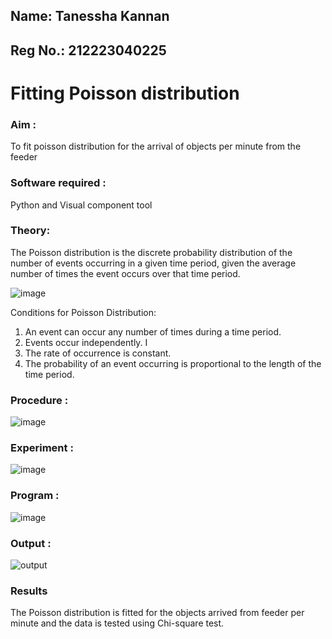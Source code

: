 ## Name: Tanessha Kannan
## Reg No.: 212223040225

# Fitting Poisson  distribution

### Aim : 
To fit poisson distribution for the arrival of objects per minute from the feeder

### Software required :  
Python and Visual component tool

### Theory:

The Poisson distribution is the discrete probability distribution of the number of events occurring in a given time period, given the average number of times the event occurs over that time period.

![image](https://user-images.githubusercontent.com/104613195/166248326-fd042076-8b0b-40c4-8b11-1d8e8fcb74db.png)

 Conditions for Poisson Distribution:

1. An event can occur any number of times during a time period.
2. Events occur independently. I
3. The rate of occurrence is constant.
4. The probability of an event occurring is proportional to the length of the time period. 
 
### Procedure :

![image](https://user-images.githubusercontent.com/104613195/166251988-d0c53205-6080-4f7b-ae4c-398178586637.png)

### Experiment :

![image](https://user-images.githubusercontent.com/103921593/230282876-f4a5afbf-cac1-4648-a1b0-c78840638a8e.png)

### Program :
![image](https://github.com/Tanessha/Poisson_distribution/assets/140876194/8dc3a71f-27fc-4e8d-b8b4-008d370b5bf3)

### Output : 
![output](https://github.com/21003698/Poisson_distribution/assets/93427522/66c445f7-50f1-4749-a102-9da761ccabcd)

### Results
The Poisson distribution is fitted for the objects arrived from feeder per minute and the data is tested using Chi-square test. 
 

